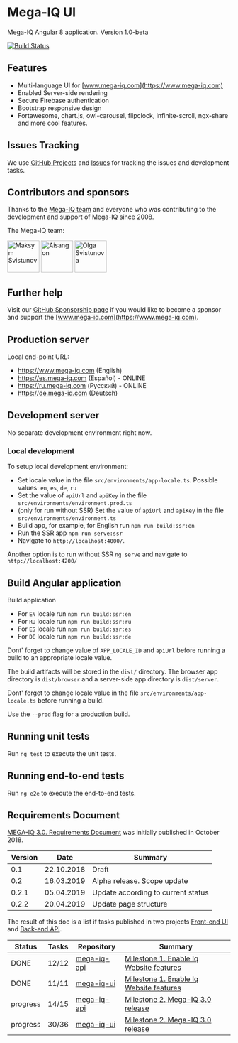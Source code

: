 # Mega-IQ UI

Mega-IQ Angular 8 application. Version 1.0-beta

[![Build Status](http://ci.msvhost.com:8080/job/mega-iq-ui-es/112/badge/icon)](http://ci.msvhost.com:8080/job/mega-iq-ui-es/112/)

## Features
* Multi-language UI for [www.mega-iq.com](https://www.mega-iq.com)
* Enabled Server-side rendering
* Secure Firebase authentication
* Bootstrap responsive design
* Fortawesome, chart.js, owl-carousel, flipclock, infinite-scroll, ngx-share and more cool features.

## Issues Tracking
We use [GitHub Projects](https://github.com/maxsv0/mega-iq-ui/projects) and [Issues](https://github.com/maxsv0/mega-iq-ui/issues) 
for tracking the issues and development tasks.

## Contributors and sponsors

Thanks to the [Mega-IQ team](https://www.mega-iq.com/assets/static/about.html) and everyone who was contributing 
to the development and support of Mega-IQ since 2008. 

The Mega-IQ team:

[<img src="https://avatars0.githubusercontent.com/u/3890266?s=72&v=4" alt="Maksym Svistunov" width="72">](https://github.com/maxsv0)
[<img src="https://avatars0.githubusercontent.com/u/37509874?s=72&v=4" alt="Aisangon" width="72">](https://github.com/Aisangon)
[<img src="https://avatars1.githubusercontent.com/u/39739790?s=72&v=4" alt="Olga Svistunova" width="72">](https://github.com/olgasv1)

## Further help

Visit our [GitHub Sponsorship page](https://github.com/sponsors/maxsv0) if you would like 
to become a sponsor and support the [www.mega-iq.com](https://www.mega-iq.com).

## Production server
Local end-point URL: 
* https://www.mega-iq.com (English)
* https://es.mega-iq.com (Español) - ONLINE
* https://ru.mega-iq.com (Русский) - ONLINE
* https://de.mega-iq.com (Deutsch)

## Development server

No separate development environment right now.

### Local development

To setup local development environment:
* Set locale value in the file `src/environments/app-locale.ts`. Possible values: `en`, `es`, `de`, `ru`
* Set the value of `apiUrl` and `apiKey` in the file `src/environments/environment.prod.ts`
* (only for run without SSR) Set the value of `apiUrl` and `apiKey` in the file `src/environments/environment.ts`
* Build app, for example, for English run `npm run build:ssr:en` 
* Run the SSR app `npm run serve:ssr`
* Navigate to `http://localhost:4000/`.
    
Another option is to run without SSR `ng serve` and navigate to `http://localhost:4200/`

## Build Angular application 

Build application 
* For `EN` locale run `npm run build:ssr:en`
* For `RU` locale run `npm run build:ssr:ru`
* For `ES` locale run `npm run build:ssr:es`
* For `DE` locale run `npm run build:ssr:de`

Dont' forget to change value of `APP_LOCALE_ID` and `apiUrl` before running
a build to an appropriate locale value.

The build artifacts will be stored in the `dist/` directory.
The browser app directory is `dist/browser` and a server-side app directory is `dist/server`.

Dont' forget to change locale value in the file `src/environments/app-locale.ts` before running a build.

Use the `--prod` flag for a production build.

## Running unit tests

Run `ng test` to execute the unit tests.

## Running end-to-end tests

Run `ng e2e` to execute the end-to-end tests.

## Requirements Document

[MEGA-IQ 3.0. Requirements Document](https://docs.google.com/document/d/1juGpnjcJOHJY45edddpCGH7KFqlJFZyafU-qRk0eF3s/edit?usp=sharing) 
was initially published in October 2018. 

| Version        | Date           | Summary  |
| ------------- |:-------------:| -----|
| 0.1      | 22.10.2018    |  Draft |
| 0.2      | 16.03.2019    |  Alpha release. Scope update |
| 0.2.1    | 05.04.2019    |  Update according to current status |
| 0.2.2    | 20.04.2019    |  Update page structure |

The result of this doc is a list if tasks published in two projects 
[Front-end UI](https://github.com/maxsv0/mega-iq-ui/projects) and [Back-end API](https://github.com/maxsv0/mega-iq-api/projects).

| Status   | Tasks   | Repository           | Summary  |
| ------------- |-------------| -----|-----|
| DONE     | 12/12   | [mega-iq-api](https://github.com/maxsv0/mega-iq-api)   |  [Milestone 1. Enable Iq Website features](https://github.com/maxsv0/mega-iq-api/projects/1)  |
| DONE     | 11/11    | [mega-iq-ui](https://github.com/maxsv0/mega-iq-ui)   |  [Milestone 1. Enable Iq Website features](https://github.com/maxsv0/mega-iq-ui/projects/1) |
| progress | 14/15    | [mega-iq-api](https://github.com/maxsv0/mega-iq-api)   |  [Milestone 2. Mega-IQ 3.0 release](https://github.com/maxsv0/mega-iq-api/projects/2) |
| progress | 30/36    | [mega-iq-ui](https://github.com/maxsv0/mega-iq-ui)   |  [Milestone 2. Mega-IQ 3.0 release](https://github.com/maxsv0/mega-iq-ui/projects/3) |

